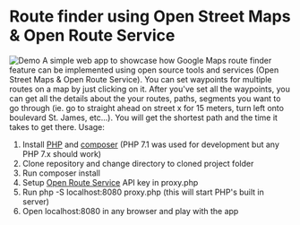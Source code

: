 # Route finder using Open Street Maps & Open Route Service  
  ![Demo](https://raw.githubusercontent.com/rsgcata/osmFindRoute/master/demoImages/osm-app.gif)
 A simple web app to showcase how Google Maps route finder feature can be implemented using open source tools and services (Open Street Maps & Open Route Service). You can set waypoints for multiple routes on a map by just clicking on it. After you've set all the waypoints, you can get all the details about the your routes, paths, segments you want to go through (ie. go to straight ahead on street x for 15 meters, turn left onto boulevard St. James, etc...). You will get the shortest path and the time it takes to get there.
 Usage:
 1) Install [PHP](https://www.php.net/) and [composer](https://getcomposer.org) (PHP 7.1 was used for development but any PHP 7.x should work)
 2) Clone repository and change directory to cloned project folder
 3) Run composer install
 4) Setup [Open Route Service](https://openrouteservice.org/) API key in proxy.php
 5) Run php -S localhost:8080 proxy.php (this will start PHP's built in server)
 6) Open localhost:8080 in any browser and play with the app

